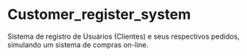 # Customer_register_system

Sistema de registro de Usuários (Clientes) e seus respectivos pedidos, simulando um sistema de compras on-line.
